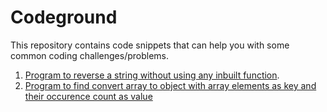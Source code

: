 # Codeground

This repository contains code snippets that can help you with some common coding challenges/problems.

1. [Program to reverse a string without using any inbuilt function](https://repl.it/@RazaIqbal/stringReverse#index.js).
2. [Program to find convert array to object with array elements as key and their occurence count as value](https://repl.it/@RazaIqbal/arrayToObject-with-count-as-value)
